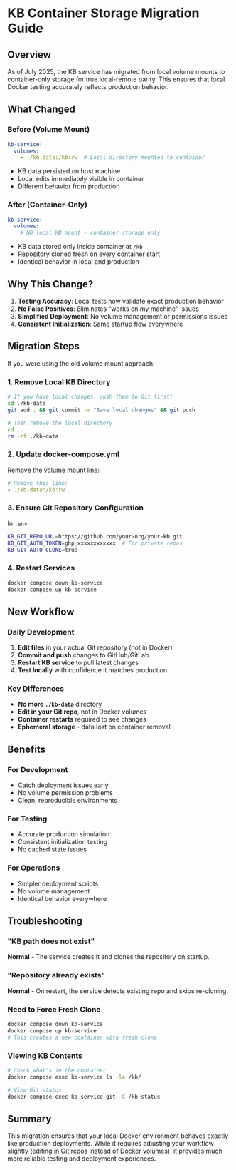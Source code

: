 # KB Container Storage Migration Guide

## Overview

As of July 2025, the KB service has migrated from local volume mounts to container-only storage for true local-remote parity. This ensures that local Docker testing accurately reflects production behavior.

## What Changed

### Before (Volume Mount)
```yaml
kb-service:
  volumes:
    - ./kb-data:/kb:rw  # Local directory mounted to container
```
- KB data persisted on host machine
- Local edits immediately visible in container
- Different behavior from production

### After (Container-Only)
```yaml
kb-service:
  volumes:
    # NO local KB mount - container storage only
```
- KB data stored only inside container at `/kb`
- Repository cloned fresh on every container start
- Identical behavior in local and production

## Why This Change?

1. **Testing Accuracy**: Local tests now validate exact production behavior
2. **No False Positives**: Eliminates "works on my machine" issues
3. **Simplified Deployment**: No volume management or permissions issues
4. **Consistent Initialization**: Same startup flow everywhere

## Migration Steps

If you were using the old volume mount approach:

### 1. Remove Local KB Directory
```bash
# If you have local changes, push them to Git first!
cd ./kb-data
git add . && git commit -m "Save local changes" && git push

# Then remove the local directory
cd ..
rm -rf ./kb-data
```

### 2. Update docker-compose.yml
Remove the volume mount line:
```yaml
# Remove this line:
- ./kb-data:/kb:rw
```

### 3. Ensure Git Repository Configuration
In `.env`:
```bash
KB_GIT_REPO_URL=https://github.com/your-org/your-kb.git
KB_GIT_AUTH_TOKEN=ghp_xxxxxxxxxxxx  # For private repos
KB_GIT_AUTO_CLONE=true
```

### 4. Restart Services
```bash
docker compose down kb-service
docker compose up kb-service
```

## New Workflow

### Daily Development
1. **Edit files** in your actual Git repository (not in Docker)
2. **Commit and push** changes to GitHub/GitLab
3. **Restart KB service** to pull latest changes
4. **Test locally** with confidence it matches production

### Key Differences
- **No more `./kb-data`** directory
- **Edit in your Git repo**, not in Docker volumes
- **Container restarts** required to see changes
- **Ephemeral storage** - data lost on container removal

## Benefits

### For Development
- Catch deployment issues early
- No volume permission problems
- Clean, reproducible environments

### For Testing
- Accurate production simulation
- Consistent initialization testing
- No cached state issues

### For Operations
- Simpler deployment scripts
- No volume management
- Identical behavior everywhere

## Troubleshooting

### "KB path does not exist"
**Normal** - The service creates it and clones the repository on startup.

### "Repository already exists"
**Normal** - On restart, the service detects existing repo and skips re-cloning.

### Need to Force Fresh Clone
```bash
docker compose down kb-service
docker compose up kb-service
# This creates a new container with fresh clone
```

### Viewing KB Contents
```bash
# Check what's in the container
docker compose exec kb-service ls -la /kb/

# View Git status
docker compose exec kb-service git -C /kb status
```

## Summary

This migration ensures that your local Docker environment behaves exactly like production deployments. While it requires adjusting your workflow slightly (editing in Git repos instead of Docker volumes), it provides much more reliable testing and deployment experiences.